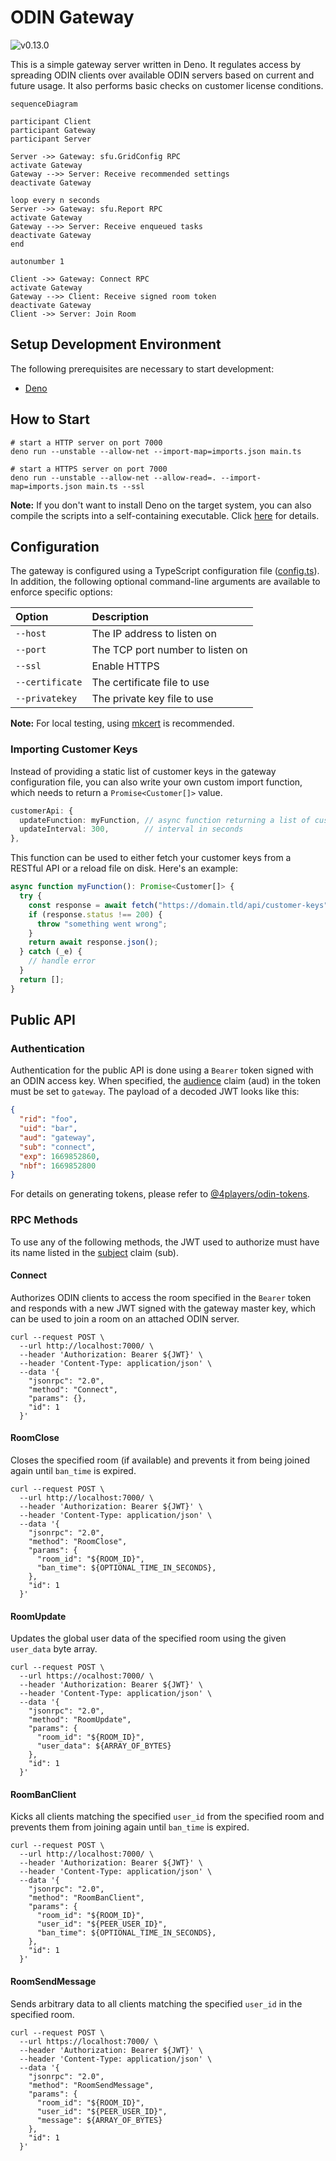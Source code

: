 # ODIN Gateway

![v0.13.0](https://img.shields.io/badge/version-0.13.0-blue?style=for-the-badge)

This is a simple gateway server written in Deno. It regulates access by
spreading ODIN clients over available ODIN servers based on current and future
usage. It also performs basic checks on customer license conditions.

```mermaid
sequenceDiagram

participant Client
participant Gateway
participant Server

Server ->> Gateway: sfu.GridConfig RPC
activate Gateway
Gateway -->> Server: Receive recommended settings
deactivate Gateway

loop every n seconds
Server ->> Gateway: sfu.Report RPC
activate Gateway
Gateway -->> Server: Receive enqueued tasks
deactivate Gateway
end

autonumber 1

Client ->> Gateway: Connect RPC
activate Gateway
Gateway -->> Client: Receive signed room token 
deactivate Gateway
Client ->> Server: Join Room
```

## Setup Development Environment

The following prerequisites are necessary to start development:

- [Deno](https://deno.land/#installation)

## How to Start

```shell
# start a HTTP server on port 7000
deno run --unstable --allow-net --import-map=imports.json main.ts

# start a HTTPS server on port 7000
deno run --unstable --allow-net --allow-read=. --import-map=imports.json main.ts --ssl
```

**Note:** If you don't want to install Deno on the target system, you can also
compile the scripts into a self-containing executable. Click
[here](https://deno.land/manual/tools/compiler) for details.

## Configuration

The gateway is configured using a TypeScript configuration file
([config.ts](https://github.com/4Players/odin-gateway/blob/main/config.ts)). In
addition, the following optional command-line arguments are available to enforce
specific options:

| Option          | Description                      |
| :-------------- | :------------------------------- |
| `--host`        | The IP address to listen on      |
| `--port`        | The TCP port number to listen on |
| `--ssl`         | Enable HTTPS                     |
| `--certificate` | The certificate file to use      |
| `--privatekey`  | The private key file to use      |

**Note:** For local testing, using
[mkcert](https://github.com/FiloSottile/mkcert) is recommended.

### Importing Customer Keys

Instead of providing a static list of customer keys in the gateway configuration
file, you can also write your own custom import function, which needs to return
a `Promise<Customer[]>` value.

```typescript
customerApi: {
  updateFunction: myFunction, // async function returning a list of customers
  updateInterval: 300,        // interval in seconds
},
```

This function can be used to either fetch your customer keys from a RESTful API
or a reload file on disk. Here's an example:

```typescript
async function myFunction(): Promise<Customer[]> {
  try {
    const response = await fetch("https://domain.tld/api/customer-keys");
    if (response.status !== 200) {
      throw "something went wrong";
    }
    return await response.json();
  } catch (_e) {
    // handle error
  }
  return [];
}
```

## Public API

### Authentication

Authentication for the public API is done using a `Bearer` token signed with an
ODIN access key. When specified, the
[audience](https://www.rfc-editor.org/rfc/rfc7519#section-4.1.3) claim (aud) in
the token must be set to `gateway`. The payload of a decoded JWT looks like
this:

```json
{
  "rid": "foo",
  "uid": "bar",
  "aud": "gateway",
  "sub": "connect",
  "exp": 1669852860,
  "nbf": 1669852800
}
```

For details on generating tokens, please refer to
[@4players/odin-tokens](https://github.com/4Players/odin-tokens).

### RPC Methods

To use any of the following methods, the JWT used to authorize must have its
name listed in the
[subject](https://www.rfc-editor.org/rfc/rfc7519#section-4.1.2) claim (sub).

#### Connect

Authorizes ODIN clients to access the room specified in the `Bearer` token and
responds with a new JWT signed with the gateway master key, which can be used to
join a room on an attached ODIN server.

```shell
curl --request POST \
  --url http://localhost:7000/ \
  --header 'Authorization: Bearer ${JWT}' \
  --header 'Content-Type: application/json' \
  --data '{
    "jsonrpc": "2.0",
    "method": "Connect",
    "params": {},
    "id": 1
  }'
```

#### RoomClose

Closes the specified room (if available) and prevents it from being joined again
until `ban_time` is expired.

```shell
curl --request POST \
  --url http://localhost:7000/ \
  --header 'Authorization: Bearer ${JWT}' \
  --header 'Content-Type: application/json' \
  --data '{
    "jsonrpc": "2.0",
    "method": "RoomClose",
    "params": {
      "room_id": "${ROOM_ID}",
      "ban_time": ${OPTIONAL_TIME_IN_SECONDS},
    },
    "id": 1
  }'
```

#### RoomUpdate

Updates the global user data of the specified room using the given `user_data`
byte array.

```shell
curl --request POST \
  --url https://ocalhost:7000/ \
  --header 'Authorization: Bearer ${JWT}' \
  --header 'Content-Type: application/json' \
  --data '{
    "jsonrpc": "2.0",
    "method": "RoomUpdate",
    "params": {
      "room_id": "${ROOM_ID}",
      "user_data": ${ARRAY_OF_BYTES}
    },
    "id": 1
  }'
```

#### RoomBanClient

Kicks all clients matching the specified `user_id` from the specified room and
prevents them from joining again until `ban_time` is expired.

```shell
curl --request POST \
  --url http://localhost:7000/ \
  --header 'Authorization: Bearer ${JWT}' \
  --header 'Content-Type: application/json' \
  --data '{
    "jsonrpc": "2.0",
    "method": "RoomBanClient",
    "params": {
      "room_id": "${ROOM_ID}",
      "user_id": "${PEER_USER_ID}",
      "ban_time": ${OPTIONAL_TIME_IN_SECONDS},
    },
    "id": 1
  }'
```

#### RoomSendMessage

Sends arbitrary data to all clients matching the specified `user_id` in the
specified room.

```shell
curl --request POST \
  --url https://localhost:7000/ \
  --header 'Authorization: Bearer ${JWT}' \
  --header 'Content-Type: application/json' \
  --data '{
    "jsonrpc": "2.0",
    "method": "RoomSendMessage",
    "params": {
      "room_id": "${ROOM_ID}",
      "user_id": "${PEER_USER_ID}",
      "message": ${ARRAY_OF_BYTES}
    },
    "id": 1
  }'
```
